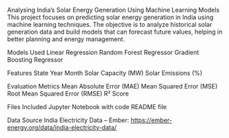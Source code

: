 Analysing India’s Solar Energy Generation Using Machine Learning Models
This project focuses on predicting solar energy generation in India using machine learning techniques. The objective is to analyze historical solar generation data and build models that can forecast future values, helping in better planning and energy management.

Models Used
Linear Regression
Random Forest Regressor
Gradient Boosting Regressor

Features
State
Year
Month
Solar Capacity (MW)
Solar Emissions (%)

Evaluation Metrics
Mean Absolute Error (MAE)
Mean Squared Error (MSE)
Root Mean Squared Error (RMSE)
R² Score

Files Included
Jupyter Notebook with code
README file

Data Source
India Electricity Data – Ember:
https://ember-energy.org/data/india-electricity-data/

